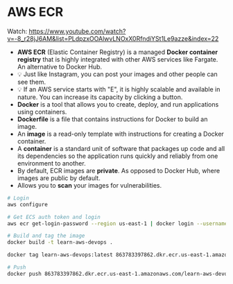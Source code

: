 # AWS ECR

Watch: https://www.youtube.com/watch?v=-8_r28jJ6AM&list=PLdpzxOOAlwvLNOxX0RfndiYSt1Le9azze&index=22

- **AWS ECR** (Elastic Container Registry) is a managed **Docker container registry** that is highly integrated with other AWS services like Fargate. An alternative to Docker Hub.
- 💡 Just like Instagram, you can post your images and other people can see them.
- 💡 If an AWS service starts with "E", it is highly scalable and available in nature. You can increase its capacity by clicking a button.
- **Docker** is a tool that allows you to create, deploy, and run applications using containers.
- **Dockerfile** is a file that contains instructions for Docker to build an image.
- An **image** is a read-only template with instructions for creating a Docker container.
- A **container** is a standard unit of software that packages up code and all its dependencies so the application runs quickly and reliably from one environment to another.
- By default, ECR images are **private**. As opposed to Docker Hub, where images are public by default.
- Allows you to **scan** your images for vulnerabilities.

```sh
# Login
aws configure

# Get ECS auth token and login
aws ecr get-login-password --region us-east-1 | docker login --username AWS --password-stdin 863783397862.dkr.ecr.us-east-1.amazonaws.com

# Build and tag the image
docker build -t learn-aws-devops .

docker tag learn-aws-devops:latest 863783397862.dkr.ecr.us-east-1.amazonaws.com/learn-aws-devops:latest

# Push
docker push 863783397862.dkr.ecr.us-east-1.amazonaws.com/learn-aws-devops:latest
```
